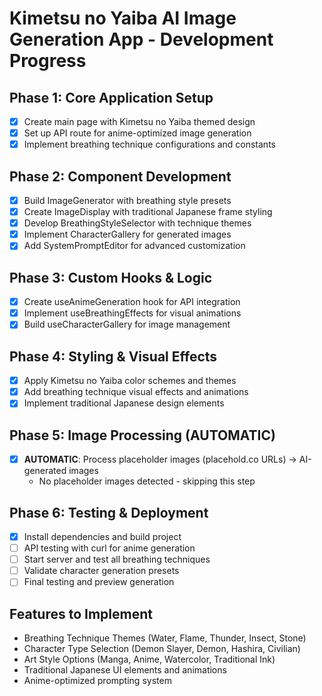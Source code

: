 # Kimetsu no Yaiba AI Image Generation App - Development Progress

## Phase 1: Core Application Setup
- [x] Create main page with Kimetsu no Yaiba themed design
- [x] Set up API route for anime-optimized image generation
- [x] Implement breathing technique configurations and constants

## Phase 2: Component Development
- [x] Build ImageGenerator with breathing style presets
- [x] Create ImageDisplay with traditional Japanese frame styling
- [x] Develop BreathingStyleSelector with technique themes
- [x] Implement CharacterGallery for generated images
- [x] Add SystemPromptEditor for advanced customization

## Phase 3: Custom Hooks & Logic
- [x] Create useAnimeGeneration hook for API integration
- [x] Implement useBreathingEffects for visual animations
- [x] Build useCharacterGallery for image management

## Phase 4: Styling & Visual Effects
- [x] Apply Kimetsu no Yaiba color schemes and themes
- [x] Add breathing technique visual effects and animations
- [x] Implement traditional Japanese design elements

## Phase 5: Image Processing (AUTOMATIC)
- [x] **AUTOMATIC**: Process placeholder images (placehold.co URLs) → AI-generated images
  - No placeholder images detected - skipping this step

## Phase 6: Testing & Deployment
- [x] Install dependencies and build project
- [ ] API testing with curl for anime generation
- [ ] Start server and test all breathing techniques
- [ ] Validate character generation presets
- [ ] Final testing and preview generation

## Features to Implement
- Breathing Technique Themes (Water, Flame, Thunder, Insect, Stone)
- Character Type Selection (Demon Slayer, Demon, Hashira, Civilian)  
- Art Style Options (Manga, Anime, Watercolor, Traditional Ink)
- Traditional Japanese UI elements and animations
- Anime-optimized prompting system